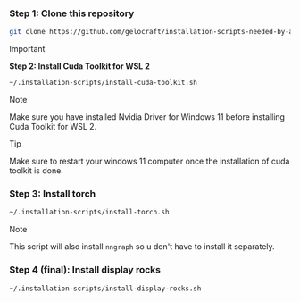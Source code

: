 ### Step 1: Clone this repository
```sh
git clone https://github.com/gelocraft/installation-scripts-needed-by-arwa ~/.installation-scripts
```

> [!Important]
> **Step 2: Install Cuda Toolkit for WSL 2**
> ```sh
> ~/.installation-scripts/install-cuda-toolkit.sh
> ```

> [!Note]
> Make sure you have installed Nvidia Driver for Windows 11 before installing Cuda Toolkit for WSL 2.

> [!Tip]
> Make sure to restart your windows 11 computer once the installation of cuda toolkit is done.

### Step 3: Install torch
```sh
~/.installation-scripts/install-torch.sh
```
> [!Note]
> This script will also install `nngraph` so u don't have to install it separately.

### Step 4 (final): Install display rocks
```sh
~/.installation-scripts/install-display-rocks.sh
```

